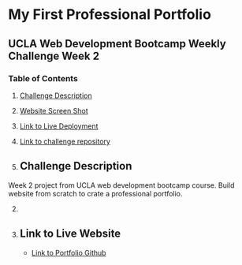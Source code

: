 # My First Professional Portfolio
## UCLA Web Development Bootcamp Weekly Challenge Week 2

### Table of Contents

1. [Challenge Description](#info "Challenge Descrption")

2. [Website Screen Shot](#screenshot "Website Screen Shot")

3. [Link to Live Deployment](#depolyment "Link to Live Website")

4. [Link to challenge repository](#repository "Link to Github Repository")


1.  ## Challenge Description

Week 2 project from UCLA web development bootcamp course.  Build website from scratch to crate a professional portfolio.  

2.  

3.  ## Link to Live Website
    * [Link to Portfolio Github](https://soft-devel.github.io/ "Portfolio Link")